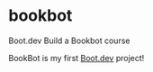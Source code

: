# bookbot
Boot.dev Build a Bookbot course

BookBot is my first [Boot.dev](https://www.boot.dev) project!